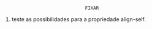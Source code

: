                                   FIXAR
                          
1. teste as possibilidades para a propriedade align-self.